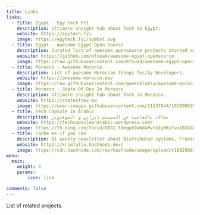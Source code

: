 ```yaml
---
title: Links
links:
  - title: Egypt - Egy Tech FYI
    description: Ultimate insight hub about Tech in Egypt.
    website: https://egytech.fyi
    image: https://egytech.fyi/symbol.svg
  - title: Egypt - Awesome Egypt Open Source
    description: Curated list of awesome opensource projects started and maintained by Egyptian developers.
    website: https://github.com/mfouad/awesome-egypt-opensource
    image: https://raw.githubusercontent.com/mfouad/awesome-egypt-opensource/master/awesome-egyptian-oss-logo.png
  - title: Morocco - Awesome Morocco
    description: List of awesome Moroccan things for/by Developers.
    website: https://awesome-morocco.dev
    image: https://raw.githubusercontent.com/geeksblabla/awesome-morocco/master/logo.svg
  - title: Morocco - State Of Dev In Morocco
    description: Ultimate insight hub about Tech in Morocco.
    website: https://stateofdev.ma
    image: https://user-images.githubusercontent.com/11137944/101990595-01f5f280-3ca8-11eb-8873-95a6234fb096.png
  - title: Tech Capsule In Arabic
    description: مقالات بالعامية عن السيستم ديزاين و السوفتوير
    website: https://techcapsuleinarabic.wordpress.com/
    image: https://th.bing.com/th/id/OIG1.tXmgpk9aWdaMvtnIqRKy?w=1024&h=1024&rs=1&pid=ImgDetMain
  - title: Cache me if you can
    description: Bi weekly newsletter about Distributed systems, Frontned, Cybersecurity, Machine Learning and more
    website: https://krietallo.hashnode.dev/
    image: https://cdn.hashnode.com/res/hashnode/image/upload/v1692968376244/a48er72eF.jpg?w=500&h=500&fit=crop&crop=faces&auto=compress,format&format=webp 
menu:
  main: 
    weight: 4
    params:
        icon: link

comments: false
---
```


List of related projects.
